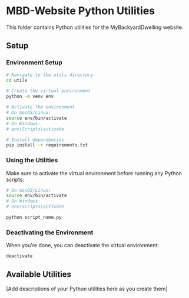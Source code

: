 # MBD-Website Python Utilities

This folder contains Python utilities for the MyBackyardDwelling website.

## Setup

### Environment Setup

```bash
# Navigate to the utils directory
cd utils

# Create the virtual environment
python -m venv env

# Activate the environment
# On macOS/Linux:
source env/bin/activate
# On Windows:
# env\Scripts\activate

# Install dependencies
pip install -r requirements.txt
```

### Using the Utilities

Make sure to activate the virtual environment before running any Python scripts:

```bash
# On macOS/Linux:
source env/bin/activate
# On Windows:
# env\Scripts\activate

python script_name.py
```

### Deactivating the Environment

When you're done, you can deactivate the virtual environment:

```bash
deactivate
```

## Available Utilities

[Add descriptions of your Python utilities here as you create them] 
